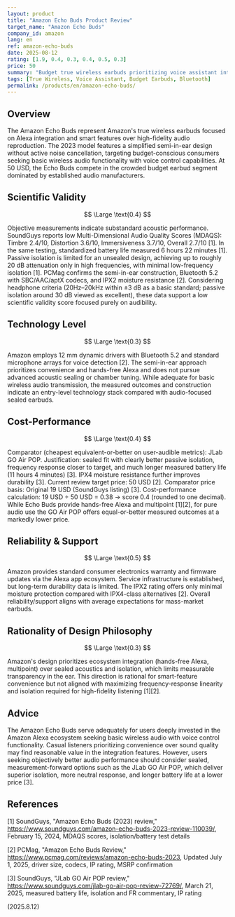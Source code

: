 ```yaml
---
layout: product
title: "Amazon Echo Buds Product Review"
target_name: "Amazon Echo Buds"
company_id: amazon
lang: en
ref: amazon-echo-buds
date: 2025-08-12
rating: [1.9, 0.4, 0.3, 0.4, 0.5, 0.3]
price: 50
summary: "Budget true wireless earbuds prioritizing voice assistant integration over audio fidelity"
tags: [True Wireless, Voice Assistant, Budget Earbuds, Bluetooth]
permalink: /products/en/amazon-echo-buds/
---
```


## Overview

The Amazon Echo Buds represent Amazon's true wireless earbuds focused on Alexa integration and smart features over high-fidelity audio reproduction. The 2023 model features a simplified semi-in-ear design without active noise cancellation, targeting budget-conscious consumers seeking basic wireless audio functionality with voice control capabilities. At 50 USD, the Echo Buds compete in the crowded budget earbud segment dominated by established audio manufacturers.

## Scientific Validity

$$ \Large \text{0.4} $$

Objective measurements indicate substandard acoustic performance. SoundGuys reports low Multi-Dimensional Audio Quality Scores (MDAQS): Timbre 2.4/10, Distortion 3.6/10, Immersiveness 3.7/10, Overall 2.7/10 [1]. In the same testing, standardized battery life measured 6 hours 22 minutes [1]. Passive isolation is limited for an unsealed design, achieving up to roughly 20 dB attenuation only in high frequencies, with minimal low-frequency isolation [1]. PCMag confirms the semi-in-ear construction, Bluetooth 5.2 with SBC/AAC/aptX codecs, and IPX2 moisture resistance [2]. Considering headphone criteria (20Hz–20kHz within ±3 dB as a basic standard; passive isolation around 30 dB viewed as excellent), these data support a low scientific validity score focused purely on audibility.

## Technology Level

$$ \Large \text{0.3} $$

Amazon employs 12 mm dynamic drivers with Bluetooth 5.2 and standard microphone arrays for voice detection [2]. The semi-in-ear approach prioritizes convenience and hands-free Alexa and does not pursue advanced acoustic sealing or chamber tuning. While adequate for basic wireless audio transmission, the measured outcomes and construction indicate an entry-level technology stack compared with audio-focused sealed earbuds.

## Cost-Performance

$$ \Large \text{0.4} $$

Comparator (cheapest equivalent-or-better on user-audible metrics): JLab GO Air POP. Justification: sealed fit with clearly better passive isolation, frequency response closer to target, and much longer measured battery life (11 hours 4 minutes) [3]. IPX4 moisture resistance further improves durability [3]. Current review target price: 50 USD [2]. Comparator price basis: Original 19 USD (SoundGuys listing) [3]. Cost-performance calculation: 19 USD ÷ 50 USD = 0.38 → score 0.4 (rounded to one decimal). While Echo Buds provide hands-free Alexa and multipoint [1][2], for pure audio use the GO Air POP offers equal-or-better measured outcomes at a markedly lower price.

## Reliability & Support

$$ \Large \text{0.5} $$

Amazon provides standard consumer electronics warranty and firmware updates via the Alexa app ecosystem. Service infrastructure is established, but long-term durability data is limited. The IPX2 rating offers only minimal moisture protection compared with IPX4-class alternatives [2]. Overall reliability/support aligns with average expectations for mass-market earbuds.

## Rationality of Design Philosophy

$$ \Large \text{0.3} $$

Amazon's design prioritizes ecosystem integration (hands-free Alexa, multipoint) over sealed acoustics and isolation, which limits measurable transparency in the ear. This direction is rational for smart-feature convenience but not aligned with maximizing frequency-response linearity and isolation required for high-fidelity listening [1][2].

## Advice

The Amazon Echo Buds serve adequately for users deeply invested in the Amazon Alexa ecosystem seeking basic wireless audio with voice control functionality. Casual listeners prioritizing convenience over sound quality may find reasonable value in the integration features. However, users seeking objectively better audio performance should consider sealed, measurement-forward options such as the JLab GO Air POP, which deliver superior isolation, more neutral response, and longer battery life at a lower price [3].

## References

[1] SoundGuys, "Amazon Echo Buds (2023) review," https://www.soundguys.com/amazon-echo-buds-2023-review-110039/, February 15, 2024, MDAQS scores, isolation/battery test details

[2] PCMag, "Amazon Echo Buds Review," https://www.pcmag.com/reviews/amazon-echo-buds-2023, Updated July 1, 2025, driver size, codecs, IP rating, MSRP confirmation

[3] SoundGuys, "JLab GO Air POP review," https://www.soundguys.com/jlab-go-air-pop-review-72769/, March 21, 2025, measured battery life, isolation and FR commentary, IP rating

(2025.8.12)